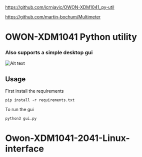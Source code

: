 https://github.com/icrnjavic/OWON-XDM1041_py-util

https://github.com/martin-bochum/Multimeter



# OWON-XDM1041 Python utility 
### Also supports a simple desktop gui</br>
![Alt text](docs/Screenshot-12.png)



## Usage </br>
First install the requirements
```shell
pip install -r requirements.txt
```

To run the gui
```shell
python3 gui.py
```
# Owon-XDM1041-2041-Linux-interface
